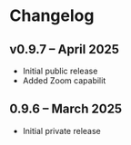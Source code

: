 # Changelog

## v0.9.7 – April 2025

- Initial public release
- Added Zoom capabilit

## 0.9.6 – March 2025

- Initial private release
